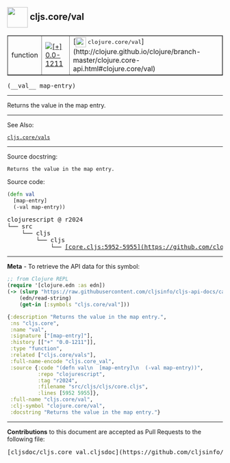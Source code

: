 ## <img width="48px" valign="middle" src="http://i.imgur.com/Hi20huC.png"> cljs.core/val

 <table border="1">
<tr>

<td>function</td>
<td><a href="https://github.com/cljsinfo/cljs-api-docs/tree/0.0-1211"><img valign="middle" alt="[+] 0.0-1211" src="https://img.shields.io/badge/+-0.0--1211-lightgrey.svg"></a> </td>
<td>
[<img height="24px" valign="middle" src="http://i.imgur.com/1GjPKvB.png"> <samp>clojure.core/val</samp>](http://clojure.github.io/clojure/branch-master/clojure.core-api.html#clojure.core/val)
</td>
</tr>
</table>

 <samp>
(__val__ map-entry)<br>
</samp>

---

Returns the value in the map entry.

---


See Also:

[`cljs.core/vals`](cljs.core_vals.md)<br>

---

Source docstring:

```
Returns the value in the map entry.
```

Source code:

```clj
(defn val
  [map-entry]
  (-val map-entry))
```

 <pre>
clojurescript @ r2024
└── src
    └── cljs
        └── cljs
            └── <ins>[core.cljs:5952-5955](https://github.com/clojure/clojurescript/blob/r2024/src/cljs/cljs/core.cljs#L5952-L5955)</ins>
</pre>


---

__Meta__ - To retrieve the API data for this symbol:

```clj
;; from Clojure REPL
(require '[clojure.edn :as edn])
(-> (slurp "https://raw.githubusercontent.com/cljsinfo/cljs-api-docs/catalog/cljs-api.edn")
    (edn/read-string)
    (get-in [:symbols "cljs.core/val"]))
```

```clj
{:description "Returns the value in the map entry.",
 :ns "cljs.core",
 :name "val",
 :signature ["[map-entry]"],
 :history [["+" "0.0-1211"]],
 :type "function",
 :related ["cljs.core/vals"],
 :full-name-encode "cljs.core_val",
 :source {:code "(defn val\n  [map-entry]\n  (-val map-entry))",
          :repo "clojurescript",
          :tag "r2024",
          :filename "src/cljs/cljs/core.cljs",
          :lines [5952 5955]},
 :full-name "cljs.core/val",
 :clj-symbol "clojure.core/val",
 :docstring "Returns the value in the map entry."}

```

---

__Contributions__ to this document are accepted as Pull Requests to the following file:

 <pre>
[cljsdoc/cljs.core_val.cljsdoc](https://github.com/cljsinfo/cljs-api-docs/blob/master/cljsdoc/cljs.core_val.cljsdoc)
</pre>

